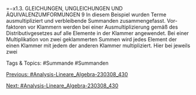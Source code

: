 =−x1.3. GLEICHUNGEN, UNGLEICHUNGEN UND ÄQUIVALENZUMFORMUNGEN 9
In diesem Beispiel wurden Terme ausmultipliziert und verbleibende Summanden zusammengefasst. Vor-
faktoren vor Klammern werden bei einer Ausmultiplizierung gemäß des Distributivgesetzes auf alle
Elemente in der Klammer angewendet. Bei einer Multiplikation von zwei geklammerten Summen wird
jedes Element der einen Klammer mit jedem der anderen Klammer multipliziert. Hier bei jeweils zwei

   Tags & Topics:
   #Summande
   #Summanden

[Previous: #Analysis-Lineare_Algebra-230308_430](Analysis-Lineare_Algebra-230308_430.md)

[Next: #Analysis-Lineare_Algebra-230308_430](Analysis-Lineare_Algebra-230308_430.md)